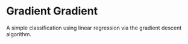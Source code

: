 # Gradient Gradient

A simple classification using linear regression via the gradient descent algorithm. 
